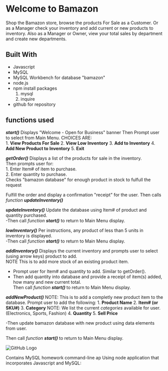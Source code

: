 # Welcome to Bamazon

Shop the Bamazon store, browse the products For Sale as a Customer.
Or as a Manager check your inventory and add current or new products to inventory.
Also as a Manager or Owner, view your total sales by department and create new departments.


## Built With
* Javascript
* MySQL
* MySQL Workbench for database "bamazon"
* node.js
* npm install packages
  1. mysql
  2. inquire  
* github for repository

## functions used
**_start()_**
  Displays "Welcome - Open for Business" banner
  Then Prompt user to select from Main Menu.  CHOICES ARE:  
    1. __View Products For Sale__
    2. __View Low Inventory__
    3. __Add to Inventory__
    4. __Add New Product to Inventory__
    5. __Exit__

**_getOrder()_**
  Displays a list of the products for sale in the inventory.  
  Then prompts user for:  
    1. Enter Item# of item to purchase.  
    2. Enter quantity to purchase.  
  Checks "bamazon database" for enough product in stock to fulfull the request

  Fulfill the order and display a confirmation "receipt" for the user.
  Then calls *function __updateInventory()__*

**_updateInventory()_**
  Update the database using Item# of product and quantity purchased.  
   -Then call *function __start()__* to return to Main Menu display.

**_lowInventory()_**
  Per instructions, any product of less than 5 units in inventory is displayed.  
   -Then call *function __start()__* to return to Main Menu display.

**_addInventory()_**
  Displays the current inventory and prompts user to select (using arrow keys) product to add.  
NOTE This is to add more stock of an existing product item.
  - Prompt user for Item# and quantity to add. Similar to getOrder().
  - Then add quantity into database and provide a receipt of item(s) added, how many and new current total.  
Then call *function __start()__* to return to Main Menu display.

**_addNewProduct()_**
NOTE: This is to add a completly new product item to the database.
  Prompt user to add the following:
    1. __Product Name__
    2. __Item# (or SKU#)__
    3. __Category__
    NOTE: We list the current *categories* available for user.
    (Electronics, Sports, Fashion)
    4. __Quantity__
    5. __Sell Price__

-Then update bamazon database with new product using data elements from user.

Then call *function __start()__* to return to Main Menu display.



![GitHub Logo](/images/logo.png)
<!-- Format: ![Alt Text](url) -->

Contains MySQL homework command-line ap
Using node application that incorporates Javascript and MySQL:
 